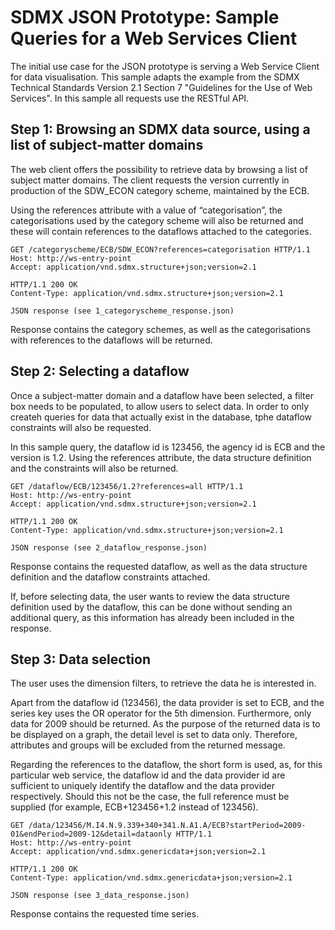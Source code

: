 SDMX JSON Prototype: Sample Queries for a Web Services Client
============================================================

The initial use case for the JSON prototype is serving a Web Service Client for
data visualisation. This sample adapts the example from the SDMX Technical
Standards Version 2.1 Section 7 "Guidelines for the Use of Web Services". In
this sample all requests use the RESTful API.


Step 1: Browsing an SDMX data source, using a list of subject-matter domains
----------------------------------------------------------------------------

The web client offers the possibility to retrieve data by browsing a list of
subject matter domains. The client requests the version currently in production
of the SDW_ECON category scheme, maintained by the ECB.

Using the references attribute with a value of “categorisation”, the
categorisations used by the category scheme will also be returned and these will
contain references to the dataflows attached to the categories.

    GET /categoryscheme/ECB/SDW_ECON?references=categorisation HTTP/1.1
    Host: http://ws-entry-point
    Accept: application/vnd.sdmx.structure+json;version=2.1
    
    HTTP/1.1 200 OK
    Content-Type: application/vnd.sdmx.structure+json;version=2.1
    
    JSON response (see 1_categoryscheme_response.json)

Response contains the category schemes, as well as the categorisations with
references to the dataflows will be returned.


Step 2: Selecting a dataflow
-----------------------------

Once a subject-matter domain and a dataflow have been selected, a filter box
needs to be populated, to allow users to select data. In order to only createh
queries for data that actually exist in the database, tphe dataflow constraints
will also be requested.

In this sample query, the dataflow id is 123456, the agency id is ECB and the
version is 1.2. Using the references attribute, the data structure definition
and the constraints will also be returned.

    GET /dataflow/ECB/123456/1.2?references=all HTTP/1.1
    Host: http://ws-entry-point
    Accept: application/vnd.sdmx.structure+json;version=2.1
    
    HTTP/1.1 200 OK
    Content-Type: application/vnd.sdmx.structure+json;version=2.1
    
    JSON response (see 2_dataflow_response.json)

Response contains the requested dataflow, as well as the data structure
definition and the dataflow constraints attached.

If, before selecting data, the user wants to review the data structure
definition used by the dataflow, this can be done without sending an additional
query, as this information has already been included in the response.


Step 3: Data selection
-----------------------

The user uses the dimension filters, to retrieve the data he is interested in.

Apart from the dataflow id (123456), the data provider is set to ECB, and the
series key uses the OR operator for the 5th dimension. Furthermore, only data
for 2009 should be returned. As the purpose of the returned data is to be
displayed on a graph, the detail level is set to data only. Therefore,
attributes and groups will be excluded from the returned message. 

Regarding the references to the dataflow, the short form is used, as, for this
particular web service, the dataflow id and the data provider id are sufficient
to uniquely identify the dataflow and the data provider respectively. Should
this not be the case, the full reference must be supplied (for example,
ECB+123456+1.2 instead of 123456).

    GET /data/123456/M.I4.N.9.339+340+341.N.A1.A/ECB?startPeriod=2009-01&endPeriod=2009-12&detail=dataonly HTTP/1.1
    Host: http://ws-entry-point
    Accept: application/vnd.sdmx.genericdata+json;version=2.1
    
    HTTP/1.1 200 OK
    Content-Type: application/vnd.sdmx.genericdata+json;version=2.1
    
    JSON response (see 3_data_response.json)

Response contains the requested time series.


